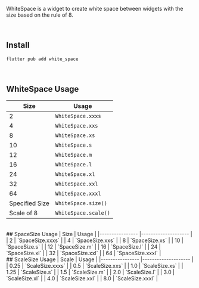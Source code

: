 <!--
This README describes the package. If you publish this package to pub.dev,
this README's contents appear on the landing page for your package.

For information about how to write a good package README, see the guide for
[writing package pages](https://dart.dev/guides/libraries/writing-package-pages).

For general information about developing packages, see the Dart guide for
[creating packages](https://dart.dev/guides/libraries/create-library-packages)
and the Flutter guide for
[developing packages and plugins](https://flutter.dev/developing-packages).
-->

WhiteSpace is a widget to create white space between widgets with the size based on the rule of 8.

<br />

## Install

```bash
flutter pub add white_space
```

<br />

## WhiteSpace Usage
| Size           	| Usage              	|
|----------------	|--------------------	|
| 2              	| `WhiteSpace.xxxs`    	|
| 4              	| `WhiteSpace.xxs`     	|
| 8              	| `WhiteSpace.xs`      	|
| 10             	| `WhiteSpace.s`       	|
| 12             	| `WhiteSpace.m`       	|
| 16             	| `WhiteSpace.l`       	|
| 24             	| `WhiteSpace.xl`      	|
| 32             	| `WhiteSpace.xxl`     	|
| 64             	| `WhiteSpace.xxxl`    	|
| Specified Size 	| `WhiteSpace.size()`  	|
| Scale of 8     	| `WhiteSpace.scale()` 	|
<br />
## SpaceSize Usage
| Size           	| Usage              	|
|----------------	|--------------------	|
| 2              	| `SpaceSize.xxxs`    	|
| 4              	| `SpaceSize.xxs`     	|
| 8              	| `SpaceSize.xs`      	|
| 10             	| `SpaceSize.s`       	|
| 12             	| `SpaceSize.m`       	|
| 16             	| `SpaceSize.l`       	|
| 24             	| `SpaceSize.xl`      	|
| 32             	| `SpaceSize.xxl`     	|
| 64             	| `SpaceSize.xxxl`    	|
<br />
## ScaleSize Usage
| Scale           	| Usage              	|
|----------------	|--------------------	|
| 0.25            	| `ScaleSize.xxxs`    	|
| 0.5            	| `ScaleSize.xxs`     	|
| 1.0            	| `ScaleSize.xs`      	|
| 1.25           	| `ScaleSize.s`       	|
| 1.5            	| `ScaleSize.m`       	|
| 2.0             	| `ScaleSize.l`       	|
| 3.0             	| `ScaleSize.xl`      	|
| 4.0             	| `ScaleSize.xxl`     	|
| 8.0             	| `ScaleSize.xxxl`    	|
